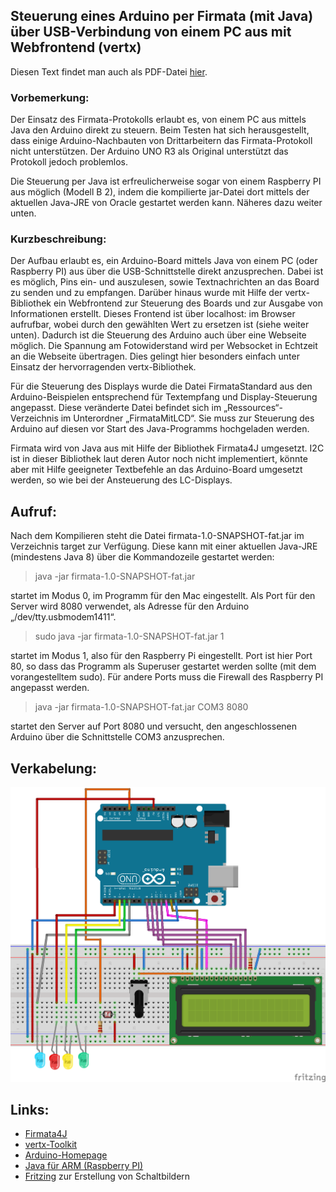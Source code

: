 ## Steuerung eines Arduino per Firmata (mit Java) über USB-Verbindung von einem PC aus mit Webfrontend (vertx)

Diesen Text findet man auch als PDF-Datei [hier](https://github.com/menzelths/firmata/blob/master/src/main/resources/FirmataMitLCD/Anleitung.pdf).


### Vorbemerkung:
Der Einsatz des Firmata-Protokolls erlaubt es, von einem PC aus mittels Java den Arduino direkt zu steuern. Beim Testen hat sich herausgestellt, dass einige Arduino-Nachbauten von Drittarbeitern das Firmata-Protokoll nicht unterstützen. Der Arduino UNO R3 als Original unterstützt das Protokoll jedoch problemlos.

Die Steuerung per Java ist erfreulicherweise sogar von einem Raspberry PI aus möglich (Modell B 2), indem die kompilierte jar-Datei dort mittels der aktuellen Java-JRE von Oracle gestartet werden kann. Näheres dazu weiter unten.

### Kurzbeschreibung:
Der Aufbau erlaubt es, ein Arduino-Board mittels Java von einem PC (oder Raspberry PI) aus über die USB-Schnittstelle direkt anzusprechen. Dabei ist es möglich, Pins ein- und auszulesen, sowie Textnachrichten an das Board zu senden und zu empfangen.
Darüber hinaus wurde mit Hilfe der vertx-Bibliothek ein Webfrontend zur Steuerung des Boards und zur Ausgabe von Informationen erstellt. Dieses Frontend ist über localhost:<port> im Browser aufrufbar, wobei <port> durch den gewählten Wert zu ersetzen ist (siehe weiter unten).
Dadurch ist die Steuerung des Arduino auch über eine Webseite möglich. Die Spannung am Fotowiderstand wird per Websocket in Echtzeit an die Webseite übertragen. Dies gelingt hier besonders einfach unter Einsatz der hervorragenden vertx-Bibliothek.

Für die Steuerung des Displays wurde die Datei FirmataStandard aus den Arduino-Beispielen entsprechend für Textempfang und Display-Steuerung angepasst. Diese veränderte Datei befindet sich im „Ressources“-Verzeichnis im Unterordner „FirmataMitLCD“. Sie muss zur Steuerung des Arduino auf diesen vor Start des Java-Programms hochgeladen werden.

Firmata wird von Java aus mit Hilfe der Bibliothek Firmata4J umgesetzt. I2C ist in dieser Bibliothek laut deren Autor noch nicht implementiert, könnte aber mit Hilfe geeigneter Textbefehle an das Arduino-Board umgesetzt werden, so wie bei der Ansteuerung des LC-Displays.

## Aufruf:
Nach dem Kompilieren steht die Datei firmata-1.0-SNAPSHOT-fat.jar im Verzeichnis target zur Verfügung. Diese kann mit einer aktuellen Java-JRE (mindestens Java 8) über die Kommandozeile gestartet werden:

> java -jar firmata-1.0-SNAPSHOT-fat.jar

startet im Modus 0, im Programm für den Mac eingestellt. Als Port für den Server wird 8080 verwendet, als Adresse für den Arduino „/dev/tty.usbmodem1411“.

> sudo java -jar firmata-1.0-SNAPSHOT-fat.jar 1

startet im Modus 1, also für den Raspberry Pi eingestellt. Port ist hier Port 80, so dass das Programm als Superuser gestartet werden sollte (mit dem vorangestelltem sudo). Für andere Ports muss die Firewall des Raspberry PI angepasst werden.

> java -jar firmata-1.0-SNAPSHOT-fat.jar COM3 8080

startet den Server auf Port 8080 und versucht, den angeschlossenen Arduino über die Schnittstelle COM3 anzusprechen.

## Verkabelung:

![Arduino-Verkabelung](https://github.com/menzelths/firmata/blob/master/src/main/resources/FirmataMitLCD/firmataDisplay.png)

## Links:
- [Firmata4J](https://github.com/kurbatov/firmata4j)
- [vertx-Toolkit](http://vertx.io/)
- [Arduino-Homepage](https://www.arduino.cc/)
- [Java für ARM (Raspberry PI)](http://www.oracle.com/technetwork/java/javase/downloads/jdk8-arm-downloads-2187472.html)
- [Fritzing](http://fritzing.org/home/) zur Erstellung von Schaltbildern


